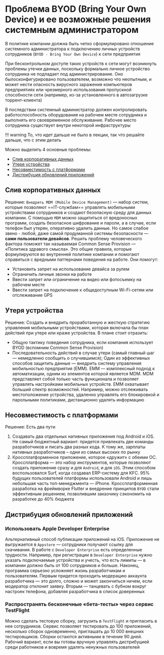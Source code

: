 # Проблема BYOD (Bring Your Own Device) и ее возможные решения системным администратором

В политике компании должна быть четко сформулировано отношение системного администратора к подключению личных устройств сотрудников (`BYOD - Bring Your Own Device`) к сети предприятия

При бесконтрольном доступе таких устройств к сети могут возникнуть проблемы утечки данных, поскольку формально личное устройство сотрудника не подпадает под администрирование. Оно былосконфигурировано
пользователем, возможно что неопытным, и может нести опасность вирусного заражения компьютеров предприятиях или чрезмерного использования пропускной способности сети (например, из-за установленного в
автозагрузке торрент-клиента)

В последствии системный администратор должен контролировать работоспособность оборудования на рабочем месте сотрудника и выполнять его своевременное обслуживание. Рабочее место сотрудника существует
внутри некоторой инфраструктуры

!!! warning То, что идет дальше не было в лекции, так что решайте дальше, что с этим делать

Можно выделить 4 основные проблемы:

- [Слив корпоративных данных](#_1)
- [Утеря устройства](#_2)
- [Несовместимость с платформами](#_3)
- [Дистрибуция обновлений приложений](#_4)

## Слив корпоративных данных

Решение: `Внедрить MDM (Mobile Device Management)` — набор систем, которые позволяют ==IT-службам== управлять мобильными устройствами сотрудников и создают безопасную среду для данных компании. С
помощью `MDM` можно защититься от вредоносных программ, создать безопасное шифрование и пароли, а в случае, если телефон был утерян, оперативно удалить данные. Но самое слабое звено - любой, даже
самой продуманной системы безопасности — **сами пользователи девайсов**. Решить проблему человеческого фактора поможет так называемая Common Sense Provision — «Политика здравого смысла». Это общие
правила, которые формулируются во внутренней политике компании и помогают справиться с вредными паттернами поведения на работе. Они помогут:

- Установить запрет на использование девайса за рулем
- Ограничить личные звонки на работе
- Ввести запрет или ограничение на видео или фотосъемку на рабочем месте
- Ввести запрет на подключение к общедоступным Wi-Fi-сетям или отслеживание GPS

## Утеря устройства

Решение: Создать и внедрить проработанную и жесткую стратегию управления мобильными устройствами, которая включала бы план действий при утере или краже устройства. В плане стоит отразить:

- Общую тактику поведения сотрудника, если компания использует BYOD (вспомним Common Sense Provision)
- Последовательность действий в случае утери (самый главный шаг — немедленно сообщить о случившимся); Один из эффективных способов защитить данные — внедрить систему управления мобильностью
  предприятия (EMM). EMM — комплексный подход к автоматизации, одним из элементов которой является MDM. MDM представляет собой только часть функционала и позволяет управлять настройками мобильных
  устройств. EMM охватывает больший спектр возможностей. Например, можно отслеживать местоположение устройства, удаленно управлять его блокировкой и парольными политиками, дистанционно удалять
  информацию

## Несовместимость с платформами

Решение: Есть два пути

1. Создавать два отдельных нативных приложения под Android и iOS. Не самый бюджетный вариант: придется привлекать две команды разработчиков и писать два разных кода. К тому же, зарплаты нативных
   разработчиков – одни из самых высоких по рынку
2. Кроссплатформенное приложение, которое «дружит» с обеими ОС. Кроссплатформа — это набор инструментов, которые позволяют создать приложение сразу и для `Android`, и для `iOS`. Этим способом
   воспользовался Surf, когда создавал ERP-систему для KFC. 95% будущих пользователей платформы использовали Android и лишь небольшая часть топ-менеджмента — iPhone. Кроссплатформенная разработка на
   фреймворке Flutter и внедрение принципов `BYOD` стали эффективным решением, позволившим заказчику сэкономить на разработке до 40% бюджета

## Дистрибуция обновлений приложений

### Использовать Apple Developer Enterprise

Альтернативный способ публикации приложений на iOS. Приложение не выгружается в `Appstore` — сотрудники получают ссылку для скачивания. В работе с `Developer Enterprise` есть определенные трудности.
Например, при регистрации в `Developer Enterprise` нужно указать подключаемые устройства и учесть, что есть лимиты — в компании должно быть от 100 сотрудников и больше. Наконец, программа серьезно
усложняет жизнь разработчикам и пользователям. Первым придется проходить модерацию аккаунта разработчика — это долго, сложно и может закончиться ничем, если модератор отклонит заявку. Вторым —
танцевать с бубном вокруг настроек телефона, добавляя разработчика в список доверенных

### Распространять бесконечные «бета-тесты» через сервис TestFlight

Можно сделать тестовую сборку, загрузить в `TestFlight` и пригласить в нее сотрудников. Сервис позволяет тестировать до 100 приложений, несколько сборок одновременно, приглашать до 10 000 внешних
тестировщиков. Сборки остаются активными в течение 90 дней. Рабочий вариант, если вы готовы вручную управлять дистрибуцией среди работников и вовремя удалять ненужных пользователей

